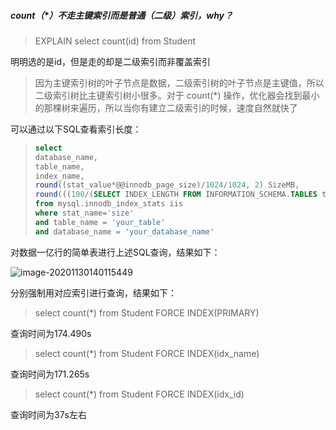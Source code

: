 ##### count（*）不走主键索引而是普通（二级）索引，why？



>EXPLAIN
>select count(id) from Student

明明选的是id，但是走的却是二级索引而非覆盖索引

>因为主键索引树的叶子节点是数据，二级索引树的叶子节点是主键值，所以二级索引树比主键索引树小很多。对于 count(*) 操作，优化器会找到最小的那棵树来遍历，所以当你有建立二级索引的时候，速度自然就快了



可以通过以下SQL查看索引长度：

>``````````````sql
>select
>database_name,
>table_name,
>index_name,
>round((stat_value*@@innodb_page_size)/1024/1024, 2) SizeMB,
>round(((100/(SELECT INDEX_LENGTH FROM INFORMATION_SCHEMA.TABLES t WHERE t.TABLE_NAME = iis.table_name and t.TABLE_SCHEMA = iis.database_name))*(stat_value*@@innodb_page_size)), 2) `Percentage`
>from mysql.innodb_index_stats iis
>where stat_name='size'
>and table_name = 'your_table'
>and database_name = 'your_database_name'
>``````````````
>
>

对数据一亿行的简单表进行上述SQL查询，结果如下：

![image-20201130140115449](C:\Users\86134\AppData\Roaming\Typora\typora-user-images\image-20201130140115449.png)

分别强制用对应索引进行查询，结果如下：

>select count(*) from Student FORCE INDEX(PRIMARY)

查询时间为174.490s

> select count(*) from Student FORCE INDEX(idx_name)

查询时间为171.265s

>select count(*) from Student FORCE INDEX(idx_id)

查询时间为37s左右

